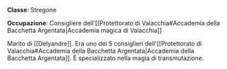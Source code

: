 **Classe**: Stregone

**Occupazione**: Consigliere dell'[[Protettorato di Valacchia#Accademia della Bacchetta Argentata|Accademia magica di Valacchia]]

Marito di [[Delyandre]]. Era uno dei 5 consiglieri dell'[[Protettorato di Valacchia#Accademia della Bacchetta Argentata|Accademia della Bacchetta Argentata]]. È specializzato nella magia di transmutazione.
